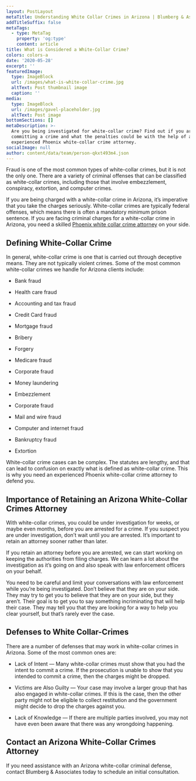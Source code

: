 ```yaml
---
layout: PostLayout
metaTitle: Understanding White Collar Crimes in Arizona | Blumberg & Associates"
addTitleSuffix: false
metaTags:
  - type: MetaTag
    property: 'og:type'
    content: article
title: What is Considered a White-Collar Crime?
colors: colors-a
date: '2020-05-28'
excerpt: ''
featuredImage:
  type: ImageBlock
  url: /images/what-is-white-collar-crime.jpg
  altText: Post thumbnail image
  caption: ''
media:
  type: ImageBlock
  url: /images/gavel-placeholder.jpg
  altText: Post image
bottomSections: []
metaDescription: >-
  Are you being investigated for white-collar crime? Find out if you are
  committing a crime and what the penalties could be with the help of an
  experienced Phoenix white-collar crime attorney.
socialImage: null
author: content/data/team/person-qkxt493m4.json
---
```


Fraud is one of the most common types of white-collar crimes, but it is not the only one. There are a variety of criminal offenses that can be classified as white-collar crimes, including those that involve embezzlement, conspiracy, extortion, and computer crimes.

If you are being charged with a white-collar crime in Arizona, it’s imperative that you take the charges seriously. White-collar crimes are typically federal offenses, which means there is often a mandatory minimum prison sentence. If you are facing criminal charges for a white-collar crime in Arizona, you need a skilled [Phoenix white collar crime attorney](https://azblumberglaw.com/phoenix-criminal-attorney/white-collar-crimes/) on your side.

## **Defining White-Collar Crime**

In general, white-collar crime is one that is carried out through deceptive means. They are not typically violent crimes. Some of the most common white-collar crimes we handle for Arizona clients include:

- Bank fraud

- Health care fraud

- Accounting and tax fraud

- Credit Card fraud

- Mortgage fraud

- Bribery

- Forgery

- Medicare fraud

- Corporate fraud

- Money laundering

- Embezzlement

- Corporate fraud

- Mail and wire fraud

- Computer and internet fraud

- Bankruptcy fraud

- Extortion

White-collar crime cases can be complex. The statutes are lengthy, and that can lead to confusion on exactly what is defined as white-collar crime. This is why you need an experienced Phoenix white-collar crime attorney to defend you.

## **Importance of Retaining an Arizona White-Collar Crimes Attorney**

With white-collar crimes, you could be under investigation for weeks, or maybe even months, before you are arrested for a crime. If you suspect you are under investigation, don’t wait until you are arrested. It’s important to retain an attorney sooner rather than later.

If you retain an attorney before you are arrested, we can start working on keeping the authorities from filing charges. We can learn a lot about the investigation as it’s going on and also speak with law enforcement officers on your behalf.

You need to be careful and limit your conversations with law enforcement while you’re being investigated. Don’t believe that they are on your side. They may try to get you to believe that they are on your side, but they aren’t. Their goal is to get you to say something incriminating that will help their case. They may tell you that they are looking for a way to help you clear yourself, but that’s rarely ever the case.

## **Defenses to White Collar-Crimes**

There are a number of defenses that may work in white-collar crimes in Arizona. Some of the most common ones are:

- Lack of Intent — Many white-collar crimes must show that you had the intent to commit a crime. If the prosecution is unable to show that you intended to commit a crime, then the charges might be dropped.

- Victims are Also Guilty — Your case may involve a larger group that has also engaged in white-collar crimes. If this is the case, then the other party might not be eligible to collect restitution and the government might decide to drop the charges against you.

- Lack of Knowledge — If there are multiple parties involved, you may not have even been aware that there was any wrongdoing happening.

## **Contact an Arizona White-Collar Crimes Attorney**

If you need assistance with an Arizona white-collar criminal defense, contact Blumberg & Associates today to schedule an initial consultation.
